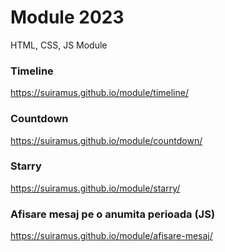 # Module 2023
 HTML, CSS, JS Module


### Timeline
https://suiramus.github.io/module/timeline/

### Countdown
https://suiramus.github.io/module/countdown/

### Starry
https://suiramus.github.io/module/starry/

### Afisare mesaj pe o anumita perioada (JS)
https://suiramus.github.io/module/afisare-mesaj/
